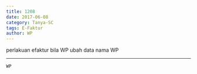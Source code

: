 ```yaml
---
title: 1208
date: 2017-06-08
category: Tanya-SC
tags: E-Faktur
author: WP
---
```


perlakuan efaktur bila WP ubah data nama WP

---



`WP`

